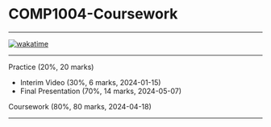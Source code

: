 # COMP1004-Coursework

---

[![wakatime](https://wakatime.com/badge/user/55c30436-1509-4eb9-9f18-fa9b7c6060c4/project/018b7cc1-bd83-4823-9fc6-e53bc6c5a4c8.svg)](https://wakatime.com/badge/user/55c30436-1509-4eb9-9f18-fa9b7c6060c4/project/018b7cc1-bd83-4823-9fc6-e53bc6c5a4c8)

---

Practice (20%, 20 marks)
- Interim Video (30%, 6 marks, 2024-01-15) 
- Final Presentation (70%, 14 marks, 2024-05-07)

Coursework (80%, 80 marks, 2024-04-18)

---
